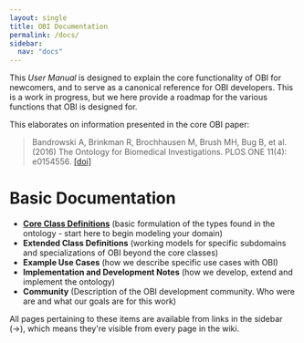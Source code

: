 ```yaml
---
layout: single
title: OBI Documentation
permalink: /docs/
sidebar:
  nav: "docs"
---
```

This *User Manual* is designed to explain the core functionality of OBI for newcomers, and to serve as a canonical reference for OBI developers. This is a work in progress, but we here provide a roadmap for the various functions that OBI is designed for. 

This elaborates on information presented in the core OBI paper: 

> Bandrowski A, Brinkman R, Brochhausen M, Brush MH, Bug B, et al. (2016) The Ontology for Biomedical Investigations. PLOS ONE 11(4): e0154556. [\[doi\]](https://doi.org/10.1371/journal.pone.0154556)

# Basic Documentation

* **[Core Class Definitions](/docs/core-classes/)** (basic formulation of the types found in the ontology - start here to begin modeling your domain)
* **Extended Class Definitions** (working models for specific subdomains and specializations of OBI beyond the core classes) 
* **Example Use Cases** (how we describe specific use cases with OBI) 
* **Implementation and Development Notes** (how we develop, extend and implement the ontology)
* **Community** (Description of the OBI development community. Who were are and what our goals are for this work)

All pages pertaining to these items are available from links in the sidebar (&#8594;), which means they're visible from every page in the wiki.